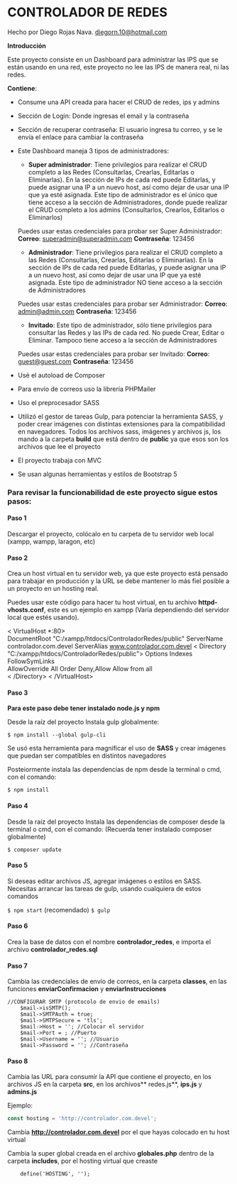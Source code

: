 
# CONTROLADOR DE REDES

Hecho por Diego Rojas Nava. diegorn.10@hotmail.com

**Introducción**

Este proyecto consiste en un Dashboard para administrar las IPS que se están usando en una red, este proyecto no lee las IPS de manera real, ni las redes.

**Contiene**:
- Consume una API creada para hacer el CRUD de redes, ips y admins
- Sección de Login: Donde ingresas el email y la contraseña
- Sección de recuperar contraseña: El usuario ingresa tu correo, y se le envía el enlace para cambiar la contraseña
- Este Dashboard maneja 3 tipos de administradores:
    + **Super administrador**: Tiene privilegios para realizar el CRUD completo a las Redes (Consultarlas, Crearlas, Editarlas o Eliminarlas). En la sección de IPs de cada red puede Editarlas, y puede asignar una IP a un nuevo host, así como dejar de usar una IP que ya esté asignada. Este tipo de administrador es el único que tiene acceso a la sección de Administradores, donde puede realizar el CRUD completo a los admins (Consultarlos, Crearlos, Editarlos o Eliminarlos)
	
	Puedes usar estas credenciales para probar ser Super Administrador: 
	**Correo**: superadmin@superadmin.com
	**Contraseña**: 123456
    + **Administrador**: Tiene privilegios para realizar el CRUD completo a las Redes (Consultarlas, Crearlas, Editarlas o Eliminarlas). En la sección de IPs de cada red puede Editarlas, y puede asignar una IP a un nuevo host, así como dejar de usar una IP que ya esté asignada. Este tipo de administrador NO tiene acceso a la sección de Administradores
	
	Puedes usar estas credenciales para probar ser Administrador: 
	**Correo**: admin@admin.com
	**Contraseña**: 123456
    + **Invitado**: Este tipo de administrador, sólo tiene privilegios para consultar las Redes y las IPs de cada red. No puede Crear, Editar o Eliminar. Tampoco tiene acceso a la sección de Administradores
	
	Puedes usar estas credenciales para probar ser Invitado: 
	**Correo**: guest@guest.com
	**Contraseña**: 123456
- Usé el autoload de Composer
- Para envío de correos uso la librería PHPMailer
- Uso el preprocesador SASS
- Utilizó el gestor de tareas Gulp, para potenciar la herramienta SASS, y poder crear imágenes con distintas extensiones para la compatibilidad en navegadores. Todos los archivos sass, imágenes y archivos js, los mando a la carpeta **build** que está dentro de **public** ya que esos son los archivos que lee el proyecto
- El proyecto trabaja con MVC
- Se usan algunas herramientas y estilos de Bootstrap 5

### Para revisar la funcionabilidad de este proyecto sigue estos pasos:

#### Paso 1
Descargar el proyecto, colócalo en tu carpeta de tu servidor web local (xampp, wampp, laragon, etc)

#### Paso 2
Crea un host virtual en tu servidor web, ya que este proyecto está pensado para trabajar en producción y la URL se debe mantener lo más fiel posible a un proyecto en un hosting real.

Puedes usar este código para hacer tu host virtual, en tu archivo **httpd-vhosts.conf**, este es un ejemplo en xampp (Varía dependiendo del servidor local que estés usando).

< VirtualHost *:80>   
    DocumentRoot "C:/xampp/htdocs/ControladorRedes/public"
    ServerName controlador.com.devel
    ServerAlias www.controlador.com.devel
    < Directory "C:/xampp/htdocs/ControladorRedes/public">
        Options Indexes FollowSymLinks     
        AllowOverride All
        Order Deny,Allow
        Allow from all       
    < /Directory>
< /VirtualHost> 

#### Paso 3
**Para este paso debe tener instalado node.js y npm**

Desde la raíz del proyecto Instala gulp globalmente:

`$ npm install --global gulp-cli`

Se usó esta herramienta para magnificar el uso de **SASS** y crear imágenes que puedan ser compatibles en distintos navegadores

Posteiormente instala las dependencias de npm desde la terminal o cmd, con el comando:

`$ npm install`

#### Paso 4
Desde la raíz del proyecto Instala las dependencias de composer desde la terminal o cmd, con el comando:
(Recuerda tener instalado composer globalmente)

`$ composer update`

#### Paso 5
Si deseas editar archivos JS, agregar imágenes o estilos en SASS. Necesitas arrancar las tareas de gulp, usando cualquiera de estos comandos

`$ npm start` (recomendado)
`$ gulp`

#### Paso 6
Crea la base de datos con el nombre **controlador_redes**, e importa el archivo **controlador_redes.sql**

#### Paso 7
Cambia las credenciales de envío de correos, en la carpeta **classes**, en las funciones **enviarConfirmacion** y **enviarInstrucciones**


    //CONFIGURAR SMTP (protocolo de envio de emails)
        $mail->isSMTP();
        $mail->SMTPAuth = true;
        $mail->SMTPSecure = 'tls';
        $mail->Host = ''; //Colocar el servidor
        $mail->Port = ; //Puerto
        $mail->Username = ''; //Usuario
        $mail->Password = ''; //Contraseña


#### Paso 8
Cambia las URL para consumir la API que contiene el proyecto, en los archivos JS en la carpeta **src**, en los archivos** redes.js**, **ips.js** y **admins.js**

Ejemplo:
```javascript
const hosting = 'http://controlador.com.devel';
```
Cambia **http://controlador.com.devel** por el que hayas colocado en tu host virtual

Cambia la super global creada en el archivo **globales.php** dentro de la carpeta **includes**, por el hosting virtual que creaste

        define('HOSTING', '');
